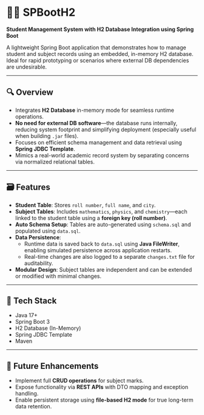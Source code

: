 # 🧑‍🎓 SPBootH2  
**Student Management System with H2 Database Integration using Spring Boot**

A lightweight Spring Boot application that demonstrates how to manage student and subject records using an embedded, in-memory H2 database. Ideal for rapid prototyping or scenarios where external DB dependencies are undesirable.

---

## 🔍 Overview
- Integrates **H2 Database** in-memory mode for seamless runtime operations.
- **No need for external DB software**—the database runs internally, reducing system footprint and simplifying deployment (especially useful when building `.jar` files).
- Focuses on efficient schema management and data retrieval using **Spring JDBC Template**.
- Mimics a real-world academic record system by separating concerns via normalized relational tables.

---

## 🗃️ Features
- **Student Table**: Stores `roll number`, `full name`, and `city`.
- **Subject Tables**: Includes `mathematics`, `physics`, and `chemistry`—each linked to the student table using a **foreign key (roll number)**.
- **Auto Schema Setup**: Tables are auto-generated using `schema.sql` and populated using `data.sql`.
- **Data Persistence**:  
  - Runtime data is saved back to `data.sql` using **Java FileWriter**, enabling simulated persistence across application restarts.
  - Real-time changes are also logged to a separate `changes.txt` file for auditability.
- **Modular Design**: Subject tables are independent and can be extended or modified with minimal changes.

---

## 🧪 Tech Stack
- Java 17+
- Spring Boot 3
- H2 Database (In-Memory)
- Spring JDBC Template
- Maven

---

## 🧠 Future Enhancements
- Implement full **CRUD operations** for subject marks.
- Expose functionality via **REST APIs** with DTO mapping and exception handling.
- Enable persistent storage using **file-based H2 mode** for true long-term data retention.
